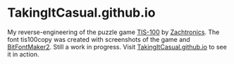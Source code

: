 # TakingItCasual.github.io
My reverse-engineering of the puzzle game [TIS-100](http://store.steampowered.com/app/370360/TIS100/) by [Zachtronics](http://www.zachtronics.com/). The font tis100copy was created with screenshots of the game and [BitFontMaker2](http://www.pentacom.jp/pentacom/bitfontmaker2/). Still a work in progress. Visit [TakingItCasual.github.io](https://TakingItCasual.github.io) to see it in action.
